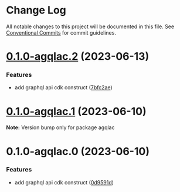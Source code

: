 # Change Log

All notable changes to this project will be documented in this file.
See [Conventional Commits](https://conventionalcommits.org) for commit guidelines.

# [0.1.0-agqlac.2](https://github.com/aws-amplify/amplify-category-api/compare/agqlac@0.1.0-agqlac.1...agqlac@0.1.0-agqlac.2) (2023-06-13)

### Features

- add graphql api cdk construct ([7bfc2ae](https://github.com/aws-amplify/amplify-category-api/commit/7bfc2aef04bd1eb352a8f067ea0bd7162c88c25e))

# [0.1.0-agqlac.1](https://github.com/aws-amplify/amplify-category-api/compare/agqlac@0.1.0-agqlac.0...agqlac@0.1.0-agqlac.1) (2023-06-10)

**Note:** Version bump only for package agqlac

# 0.1.0-agqlac.0 (2023-06-10)

### Features

- add graphql api cdk construct ([0d9591d](https://github.com/aws-amplify/amplify-category-api/commit/0d9591d10ca7c831c125db6aa381a1670b5252ad))
